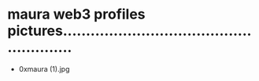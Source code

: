 # maura web3 profiles pictures.......................................................
- 0xmaura (1).jpg
